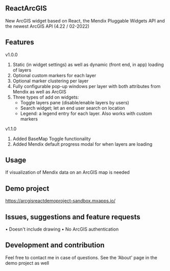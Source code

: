 ## ReactArcGIS
New ArcGIS widget based on React, the Mendix Pluggable Widgets API and the newest ArcGIS API (4.22 / 02-2022)

## Features
v1.0.0

1. Static (in widget settings) as well as dynamic (front end, in app) loading of layers
2. Optional custom markers for each layer
3. Optional marker clustering per layer
4. Fully configurable pop-up windows per layer with both attributes from Mendix as well as ArcGIS
5. Three types of add on widgets:
	- Toggle layers pane (disable/enable layers by users)
	- Search widget; let an end user search on location
	- Legend: a legend entry for each layer. Also works with custom markers
	
v1.1.0
1. Added BaseMap Toggle functionality
2. Added Mendix default progress modal for when layers are loading
	

## Usage
If visualization of Mendix data on an ArcGIS map is needed

## Demo project
https://arcgisreactdemoproject-sandbox.mxapps.io/

## Issues, suggestions and feature requests
• Doesn't include drawing 
• No ArcGIS authentication

## Development and contribution
Feel free to contact me in case of questions. See the ‘About' page in the demo project as well

